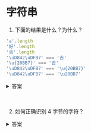 # 字符串

1. 下面的结果是什么？为什么？

```js
'a'.length
'好'.length
'𠮷'.length
'\uD842\uDFB7' === '𠮷'
'\u{20BB7}' === '𠮷'
'\uD842\uDFB7' === '\u{20BB7}'
'\uD842\uDFB7' === '\u20BB7'
```

<details>
<summary>答案</summary>

```js
'a'.length // 1
'好'.length // 1
'𠮷'.length // 2
'\uD842\uDFB7' === '𠮷' // true
'\u{20BB7}' === '𠮷' // true
'\uD842\uDFB7' === '\u{20BB7}' // true
'\uD842\uDFB7' === '\u20BB7' // false
```

这个问题的原因就需要从 js 这门语言的字符集编码说起了。<br/>

unicode 是业界标准字符集，它规定了每一个字符或者符号的码点，一个字符用一个码点来表示。如下，`U+` 后跟一个十六进制数表示一个 unicode 码点。<br/>

```js
U+597D //好
```
unicode 的所有字符不是一次定义好的，被分成了 17 个平面（plane）。一个平面可以包含 2^16 （65536） 个字符。这 17 个平面包括：

* 1个`基本平面`（BMP），号码范围是`U+0000 ~U+FFFF`
* 16个`辅助平面`（SMP），号码范围是`U+010000 ~U+10FFFF`

其中最常用的字符都放在`基础平面`内，其他的放在 16 个`辅助平面`内。<br/>

这只是定义了每个字符的码点，如果要显示这些字符，就需要编码方法。编码方法有以下几种：

* `UTF-8` 是一种变长的编码方法，字符长度从 1 个字节到 4 个字节不等。越常用的字符，字节越短。这种特性使得它成为最常用的编码。
* `UTF-32` 用 4 个字节表示一个码点，所以非常浪费空间。
* `UTF-16` 介于 `UTF-8` 和 `UTF-32` 之间，结合了定长和变长两种特点。规则是：`基本平面`的字符占 2 个字节（U+0000 ~U+FFFF），`辅助平面`的字符占 4 个字节（U+010000 ~U+10FFFF）。
* `UCS-2` 是定长的一种编码，一个字符 2 个字节。所以它直接能够表示`基础平面`内的字符。

`UTF-16` 可看成是 `UCS-2` 的父集。在没有`辅助平面`字符前，`UTF-16` 与 `UCS-2` 是一样的。但当引入`辅助平面`字符后，就称为 `UTF-16` 了。<br/>

因为一些历史原因，js 当初发明的时候没有采用 `UTF-16` 编码，而采用的是 `UCS-2` 编码，因为那时候 `UTF-16` 编码还没有发表。<br/>

js采用 `UCS-2` 的形式来处理字符，造成了一个问题：所有字符在js中都是 2 个字节的，js只能正确处理`基本平面`内的字符，如果是`辅助平面`的 4 字节的字符，会被拆成 2 个基础平面的字符。这就涉及了`高半区`和`低半区`的概念。<br/>

为什么辅助平面的字符会被自动拆成 2 个基础平面的字符呢？<br/>

原来，在基本平面内，从 `U+D800` 到 `U+DFFF` 是一个空段，即这些码点不对应任何字符。因此，这个空段可以用来映射辅助平面的字符。<br/>

辅助平面的字符位共有2^20个，也就是说，对应这些字符至少需要20个二进制位。UTF-16将这20位拆成两半，前10位映射在U+D800到U+DBFF（空间大小2^10），称为高位（H），后10位映射在U+DC00到U+DFFF（空间大小2^10），称为低位（L）。这意味着，一个辅助平面的字符，被拆成两个基本平面的字符表示。<br/>

这就是`高半区`和`低半区`。D800-DBFF，高半区；DC00-DFFF，低半区。<br/>

所以，当我们遇到两个字节，发现它的码点在 `U+D800` 到 `U+DBFF` 之间，就可以断定，紧跟在后面的两个字节的码点，应该在 `U+DC00` 到 `U+DFFF` 之间，这四个字节必须放在一起解读。<br/>

因此在 ES6 之前，想要正确处理字符串就不得不考虑辅助平面字符的情况。遍历字符串的时候，必须对码点做一个判断，只要落在`0xD800`到`0xDBFF`的区间，就要连同后面2个字节一起读取。所有的js字符串函数都有类似的问题，不能正确识别 4 字节的字符。例如，String.prototype.replace()，String.prototype.substring()，String.prototype.slice()。<br/>

例子中的汉字`𠮷`是一个 4 字节字符，被拆成了两个 2 字节的基础平面字符，所以获取到的字符串 length 是 2。<br/>

ES6 加强了对 Unicode 的支持，允许采用\uxxxx形式表示一个字符，其中xxxx表示字符的 Unicode 码点。<br/>

但是如果直接在\u后面跟上超过0xFFFF的数值（比如\u20BB7），JavaScript 会理解成\u20BB+7。由于\u20BB是一个不可打印字符，所以只会显示一个空格，后面跟着一个7。

```js
'\u20BB7' // ' 7'
'\uD842\uDFB7' === '\u20BB7' //false
```

ES6 对这一点做出了改进，只要将码点放入大括号，就能正确解读该字符。

```js
'\u{20BB7}' // '𠮷'
'\uD842\uDFB7' === '𠮷' // true
'\u{20BB7}' === '𠮷' // true
'\uD842\uDFB7' === '\u{20BB7}' // true
```
ES6 为字符串添加了遍历器接口，使字符串可以被 for...of...遍历，而且可以正确识别辅助平面的 4 字节字符：

```js
let text = String.fromCodePoint(0x20BB7);

for (let i = 0; i < text.length; i++) {
  console.log(text[i]);
}
// " "
// " "

for (let i of text) {
  console.log(i);
}
// "𠮷"
```

</details>
<br><br>

2. 如何正确识别 4 字节的字符？

<details>
<summary>答案</summary>

* for...of 循环
* 扩展运算符
* codePointAt 方法
* Array.from 方法

```js 
let a = '𠮷a';

for (let i of a) {
  console.log(i)
}
// 𠮷
// a


let arr = [...'𠮷a'];
arr.forEach(item => {
  console.log(item)
})
// 𠮷
// a

function is32Bit(c) {
  return c.codePointAt(0) > 0xFFFF;
}

is32Bit("𠮷") // true
is32Bit("a") // false


function countSymbols(string) {
  return Array.from(string).length;
}
countSymbols("𠮷") // 1

```
</details>
<br><br>

